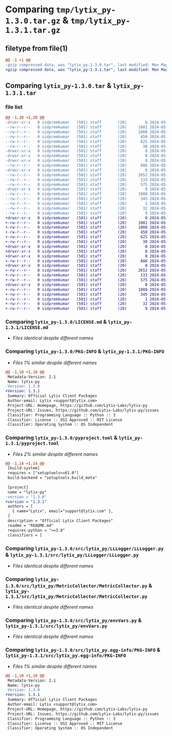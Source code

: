 # Comparing `tmp/lytix_py-1.3.0.tar.gz` & `tmp/lytix_py-1.3.1.tar.gz`

## filetype from file(1)

```diff
@@ -1 +1 @@
-gzip compressed data, was "lytix_py-1.3.0.tar", last modified: Mon May 13 18:40:10 2024, max compression
+gzip compressed data, was "lytix_py-1.3.1.tar", last modified: Mon May 13 18:41:16 2024, max compression
```

## Comparing `lytix_py-1.3.0.tar` & `lytix_py-1.3.1.tar`

### file list

```diff
@@ -1,20 +1,20 @@
-drwxr-xr-x   0 sidpremkumar   (501) staff       (20)        0 2024-05-13 18:40:10.096819 lytix_py-1.3.0/
--rw-r--r--   0 sidpremkumar   (501) staff       (20)     1081 2024-05-05 21:16:18.000000 lytix_py-1.3.0/LICENSE.md
--rw-r--r--   0 sidpremkumar   (501) staff       (20)     1008 2024-05-13 18:40:10.096591 lytix_py-1.3.0/PKG-INFO
--rw-r--r--   0 sidpremkumar   (501) staff       (20)      450 2024-05-05 21:16:53.000000 lytix_py-1.3.0/README.md
--rw-r--r--   0 sidpremkumar   (501) staff       (20)      625 2024-05-13 18:39:59.000000 lytix_py-1.3.0/pyproject.toml
--rw-r--r--   0 sidpremkumar   (501) staff       (20)       38 2024-05-13 18:40:10.096861 lytix_py-1.3.0/setup.cfg
-drwxr-xr-x   0 sidpremkumar   (501) staff       (20)        0 2024-05-13 18:40:10.094345 lytix_py-1.3.0/src/
-drwxr-xr-x   0 sidpremkumar   (501) staff       (20)        0 2024-05-13 18:40:10.095116 lytix_py-1.3.0/src/lytix_py/
-drwxr-xr-x   0 sidpremkumar   (501) staff       (20)        0 2024-05-13 18:40:10.095993 lytix_py-1.3.0/src/lytix_py/LLLogger/
--rw-r--r--   0 sidpremkumar   (501) staff       (20)      886 2024-05-06 00:20:17.000000 lytix_py-1.3.0/src/lytix_py/LLLogger/LLLogger.py
-drwxr-xr-x   0 sidpremkumar   (501) staff       (20)        0 2024-05-13 18:40:10.096131 lytix_py-1.3.0/src/lytix_py/MetricCollector/
--rw-r--r--   0 sidpremkumar   (501) staff       (20)     2652 2024-05-13 18:39:50.000000 lytix_py-1.3.0/src/lytix_py/MetricCollector/MetricCollector.py
--rw-r--r--   0 sidpremkumar   (501) staff       (20)      133 2024-05-13 18:39:31.000000 lytix_py-1.3.0/src/lytix_py/__init__.py
--rw-r--r--   0 sidpremkumar   (501) staff       (20)      575 2024-05-13 18:39:42.000000 lytix_py-1.3.0/src/lytix_py/envVars.py
-drwxr-xr-x   0 sidpremkumar   (501) staff       (20)        0 2024-05-13 18:40:10.096323 lytix_py-1.3.0/src/lytix_py.egg-info/
--rw-r--r--   0 sidpremkumar   (501) staff       (20)     1008 2024-05-13 18:40:10.000000 lytix_py-1.3.0/src/lytix_py.egg-info/PKG-INFO
--rw-r--r--   0 sidpremkumar   (501) staff       (20)      345 2024-05-13 18:40:10.000000 lytix_py-1.3.0/src/lytix_py.egg-info/SOURCES.txt
--rw-r--r--   0 sidpremkumar   (501) staff       (20)        1 2024-05-13 18:40:10.000000 lytix_py-1.3.0/src/lytix_py.egg-info/dependency_links.txt
--rw-r--r--   0 sidpremkumar   (501) staff       (20)       32 2024-05-13 18:40:10.000000 lytix_py-1.3.0/src/lytix_py.egg-info/requires.txt
--rw-r--r--   0 sidpremkumar   (501) staff       (20)        9 2024-05-13 18:40:10.000000 lytix_py-1.3.0/src/lytix_py.egg-info/top_level.txt
+drwxr-xr-x   0 sidpremkumar   (501) staff       (20)        0 2024-05-13 18:41:16.505933 lytix_py-1.3.1/
+-rw-r--r--   0 sidpremkumar   (501) staff       (20)     1081 2024-05-05 21:16:18.000000 lytix_py-1.3.1/LICENSE.md
+-rw-r--r--   0 sidpremkumar   (501) staff       (20)     1008 2024-05-13 18:41:16.505732 lytix_py-1.3.1/PKG-INFO
+-rw-r--r--   0 sidpremkumar   (501) staff       (20)      450 2024-05-05 21:16:53.000000 lytix_py-1.3.1/README.md
+-rw-r--r--   0 sidpremkumar   (501) staff       (20)      625 2024-05-13 18:41:12.000000 lytix_py-1.3.1/pyproject.toml
+-rw-r--r--   0 sidpremkumar   (501) staff       (20)       38 2024-05-13 18:41:16.505974 lytix_py-1.3.1/setup.cfg
+drwxr-xr-x   0 sidpremkumar   (501) staff       (20)        0 2024-05-13 18:41:16.502986 lytix_py-1.3.1/src/
+drwxr-xr-x   0 sidpremkumar   (501) staff       (20)        0 2024-05-13 18:41:16.503924 lytix_py-1.3.1/src/lytix_py/
+drwxr-xr-x   0 sidpremkumar   (501) staff       (20)        0 2024-05-13 18:41:16.505061 lytix_py-1.3.1/src/lytix_py/LLLogger/
+-rw-r--r--   0 sidpremkumar   (501) staff       (20)      886 2024-05-06 00:20:17.000000 lytix_py-1.3.1/src/lytix_py/LLLogger/LLLogger.py
+drwxr-xr-x   0 sidpremkumar   (501) staff       (20)        0 2024-05-13 18:41:16.505188 lytix_py-1.3.1/src/lytix_py/MetricCollector/
+-rw-r--r--   0 sidpremkumar   (501) staff       (20)     2652 2024-05-13 18:39:50.000000 lytix_py-1.3.1/src/lytix_py/MetricCollector/MetricCollector.py
+-rw-r--r--   0 sidpremkumar   (501) staff       (20)      133 2024-05-13 18:41:07.000000 lytix_py-1.3.1/src/lytix_py/__init__.py
+-rw-r--r--   0 sidpremkumar   (501) staff       (20)      575 2024-05-13 18:39:42.000000 lytix_py-1.3.1/src/lytix_py/envVars.py
+drwxr-xr-x   0 sidpremkumar   (501) staff       (20)        0 2024-05-13 18:41:16.505503 lytix_py-1.3.1/src/lytix_py.egg-info/
+-rw-r--r--   0 sidpremkumar   (501) staff       (20)     1008 2024-05-13 18:41:16.000000 lytix_py-1.3.1/src/lytix_py.egg-info/PKG-INFO
+-rw-r--r--   0 sidpremkumar   (501) staff       (20)      345 2024-05-13 18:41:16.000000 lytix_py-1.3.1/src/lytix_py.egg-info/SOURCES.txt
+-rw-r--r--   0 sidpremkumar   (501) staff       (20)        1 2024-05-13 18:41:16.000000 lytix_py-1.3.1/src/lytix_py.egg-info/dependency_links.txt
+-rw-r--r--   0 sidpremkumar   (501) staff       (20)       32 2024-05-13 18:41:16.000000 lytix_py-1.3.1/src/lytix_py.egg-info/requires.txt
+-rw-r--r--   0 sidpremkumar   (501) staff       (20)        9 2024-05-13 18:41:16.000000 lytix_py-1.3.1/src/lytix_py.egg-info/top_level.txt
```

### Comparing `lytix_py-1.3.0/LICENSE.md` & `lytix_py-1.3.1/LICENSE.md`

 * *Files identical despite different names*

### Comparing `lytix_py-1.3.0/PKG-INFO` & `lytix_py-1.3.1/PKG-INFO`

 * *Files 1% similar despite different names*

```diff
@@ -1,10 +1,10 @@
 Metadata-Version: 2.1
 Name: lytix-py
-Version: 1.3.0
+Version: 1.3.1
 Summary: Official Lytix Client Packages
 Author-email: Lytix <support@lytix.com>
 Project-URL: Homepage, https://github.com/Lytix-Labs/lytix-py
 Project-URL: Issues, https://github.com/Lytix-Labs/lytix-py/issues
 Classifier: Programming Language :: Python :: 3
 Classifier: License :: OSI Approved :: MIT License
 Classifier: Operating System :: OS Independent
```

### Comparing `lytix_py-1.3.0/pyproject.toml` & `lytix_py-1.3.1/pyproject.toml`

 * *Files 2% similar despite different names*

```diff
@@ -1,14 +1,14 @@
 [build-system]
 requires = ["setuptools>=61.0"]
 build-backend = "setuptools.build_meta"
 
 [project]
 name = "lytix-py"
-version = "1.3.0"
+version = "1.3.1"
 authors = [
   { name="Lytix", email="support@lytix.com" },
 ]
 description = "Official Lytix Client Packages"
 readme = "README.md"
 requires-python = ">=3.8"
 classifiers = [
```

### Comparing `lytix_py-1.3.0/src/lytix_py/LLLogger/LLLogger.py` & `lytix_py-1.3.1/src/lytix_py/LLLogger/LLLogger.py`

 * *Files identical despite different names*

### Comparing `lytix_py-1.3.0/src/lytix_py/MetricCollector/MetricCollector.py` & `lytix_py-1.3.1/src/lytix_py/MetricCollector/MetricCollector.py`

 * *Files identical despite different names*

### Comparing `lytix_py-1.3.0/src/lytix_py/envVars.py` & `lytix_py-1.3.1/src/lytix_py/envVars.py`

 * *Files identical despite different names*

### Comparing `lytix_py-1.3.0/src/lytix_py.egg-info/PKG-INFO` & `lytix_py-1.3.1/src/lytix_py.egg-info/PKG-INFO`

 * *Files 1% similar despite different names*

```diff
@@ -1,10 +1,10 @@
 Metadata-Version: 2.1
 Name: lytix-py
-Version: 1.3.0
+Version: 1.3.1
 Summary: Official Lytix Client Packages
 Author-email: Lytix <support@lytix.com>
 Project-URL: Homepage, https://github.com/Lytix-Labs/lytix-py
 Project-URL: Issues, https://github.com/Lytix-Labs/lytix-py/issues
 Classifier: Programming Language :: Python :: 3
 Classifier: License :: OSI Approved :: MIT License
 Classifier: Operating System :: OS Independent
```

